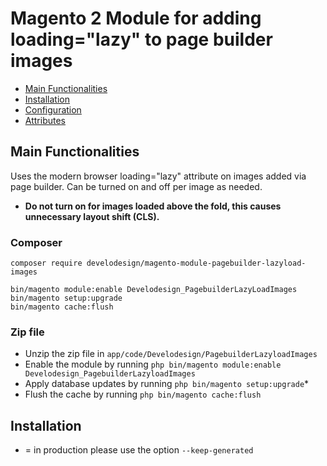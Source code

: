 # Magento 2 Module for adding loading="lazy" to page builder images
 
 - [Main Functionalities](#markdown-header-main-functionalities)
 - [Installation](#markdown-header-installation)
 - [Configuration](#markdown-header-configuration)
 - [Attributes](#markdown-header-attributes)


## Main Functionalities
Uses the modern browser loading="lazy" attribute on images added via page builder. Can be turned on and off per image as needed.


* **Do not turn on for images loaded above the fold, this causes unnecessary layout shift (CLS).**


### Composer

 ```
 composer require develodesign/magento-module-pagebuilder-lazyload-images

 bin/magento module:enable Develodesign_PagebuilderLazyLoadImages
 bin/magento setup:upgrade
 bin/magento cache:flush
```

### Zip file

 - Unzip the zip file in `app/code/Develodesign/PagebuilderLazyloadImages`
 - Enable the module by running `php bin/magento module:enable Develodesign_PagebuilderLazyloadImages`
 - Apply database updates by running `php bin/magento setup:upgrade`\*
 - Flush the cache by running `php bin/magento cache:flush`

## Installation
  * = in production please use the option `--keep-generated` 
